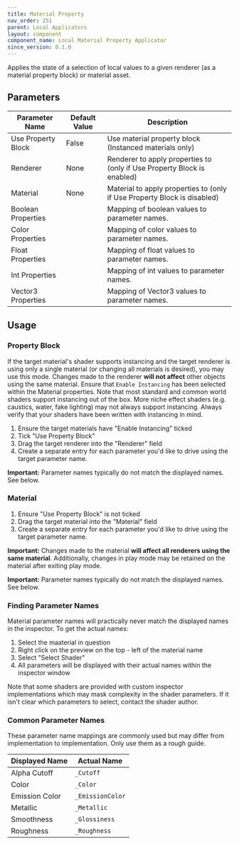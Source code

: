 ```yaml
---
title: Material Property
nav_order: 251
parent: Local Applicators
layout: component
component_name: Local Material Property Applicator
since_version: 0.1.0
---
```


Applies the state of a selection of local values to a given renderer (as a material property block) or material asset.

## Parameters

| Parameter Name     | Default Value | Description                                                              |
|--------------------|---------------|--------------------------------------------------------------------------|
| Use Property Block | False         | Use material property block (Instanced materials only)                   |
| Renderer           | None          | Renderer to apply properties to (only if Use Property Block is enabled)  |
| Material           | None          | Material to apply properties to (only if Use Property Block is disabled) |
| Boolean Properties |               | Mapping of boolean values to parameter names.                            |
| Color Properties   |               | Mapping of color values to parameter names.                              |
| Float Properties   |               | Mapping of float values to parameter names.                              |
| Int Properties     |               | Mapping of int values to parameter names.                                |
| Vector3 Properties |               | Mapping of Vector3 values to parameter names.                            |

## Usage

### Property Block

If the target material's shader supports instancing and the target renderer is using only a single material (or
changing all materials is desired), you may use this mode. Changes made to the renderer **will not affect** other
objects using the same material. Ensure that `Enable Instancing` has been selected within the Material properties.
Note that most standard and common world shaders support instancing out of the box. More niche effect shaders (e.g.
caustics, water, fake lighting) may not always support instancing. Always verify that your shaders have been written
with instancing in mind.

1. Ensure the target materials have "Enable Instancing" ticked
2. Tick "Use Property Block"
3. Drag the target renderer into the "Renderer" field
4. Create a separate entry for each parameter you'd like to drive using the target parameter name.

**Important:** Parameter names typically do not match the displayed names. See below.

### Material

1. Ensure "Use Property Block" is not ticked
2. Drag the target material into the "Material" field
3. Create a separate entry for each parameter you'd like to drive using the target parameter name.

**Important:** Changes made to the material **will affect all renderers using the same material**. Additionally,
changes in play mode may be retained on the material after exiting play mode.

**Important:** Parameter names typically do not match the displayed names. See below.

### Finding Parameter Names

Material parameter names will practically never match the displayed names in the inspector. To get the actual names:

1. Select the maaterial in question
2. Right click on the preview on the top - left of the material name
3. Select "Select Shader"
4. All parameters will be displayed with their actual names within the inspector window

Note that some shaders are provided with custom inspector implementations which may mask complexity in the shader
parameters. If it isn't clear which parameters to select, contact the shader author.

### Common Parameter Names

These parameter name mappings are commonly used but may differ from implementation to implementation. Only use them
as a rough guide.

| Displayed Name | Actual Name      |
|----------------|------------------|
| Alpha Cutoff   | `_Cutoff`        |
| Color          | `_Color`         |
| Emission Color | `_EmissionColor` |
| Metallic       | `_Metallic`      |
| Smoothness     | `_Glossiness`    |
| Roughness      | `_Roughness`     |